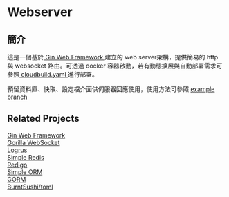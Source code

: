Webserver
===

## 簡介
這是一個基於[ Gin Web Framework ](https://github.com/gin-gonic/gin)建立的 web server架構，提供簡易的 http 與 websocket 路由。可透過 docker 容器啟動，若有動態擴展與自動部署需求可參照[ cloudbuild.yaml ](https://github.com/WeiWeiWesley/webserver/blob/master/cloudbuild.yaml)進行部署。

預留資料庫、快取、設定檔介面供伺服器回應使用，使用方法可參照 [ example branch ](https://github.com/WeiWeiWesley/webserver/tree/example)

## Related Projects
[ Gin Web Framework ](https://github.com/gin-gonic/gin) <br>
[ Gorilla WebSocket ](https://github.com/gorilla/websocket) <br>
[ Logrus ](https://github.com/sirupsen/logrus) <br>
[ Simple Redis ](https://github.com/WeiWeiWesley/simple_redis)<br>
[ Redigo ](https://github.com/gomodule/redigo) <br>
[ Simple ORM ](https://github.com/WeiWeiWesley/simple_orm)<br>
[ GORM ](https://github.com/jinzhu/gorm) <br>
[ BurntSushi/toml ](https://github.com/BurntSushi/toml) <br>
